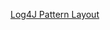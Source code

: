 [Log4J Pattern Layout](https://logging.apache.org/log4j/1.2/apidocs/org/apache/log4j/PatternLayout.html)